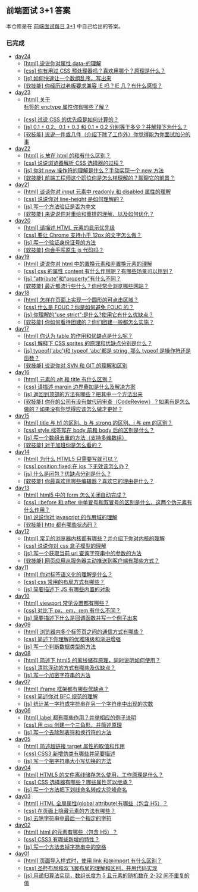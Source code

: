 ## 前端面试 3+1 答案

本仓库是在 [前端面试每日 3+1](https://github.com/haizlin/fe-interview) 中自己给出的答案。

### 已完成

- [day24](docs/day24/README.md)
  - [[html] 说说你对属性 data-的理解](docs/day24/README.md)
  - [[css] 你有用过 CSS 预处理器吗？喜欢用哪个？原理是什么？](docs/day24/README.md)
  - [[js] 如何快速让一个数组乱序，写出来](docs/day24/README.md)
  - [[软技能] 你经历过老板要求兼容 IE 吗？IE 几？有什么感悟？](docs/day24/README.md)
- [day23](docs/day23/README.md)
  - [[html] 关于<form>标签的 enctype 属性你有哪些了解？](docs/day23/README.md)
  - [[css] 说说 CSS 的优先级是如何计算的？](docs/day23/README.md)
  - [[js] 0.1 + 0.2、0.1 + 0.3 和 0.1 \* 0.2 分别等于多少？并解释下为什么？](docs/day23/README.md)
  - [[软技能] 说说一件或几件（介绍下除了工作外）你觉得能为你面试加分的事](docs/day23/README.md)
- [day22](docs/day22/README.md)
  - [[html] js 放在 html 的<body>和<head>有什么区别？](docs/day22/README.md)
  - [[css] 说说浏览器解析 CSS 选择器的过程？](docs/day22/README.md)
  - [[js] 你对 new 操作符的理解是什么？手动实现一个 new 方法](docs/day22/README.md)
  - [[软技能] 前端工程师这个职位你是怎么样理解的？聊聊它的前景？](docs/day22/README.md)
- [day21](docs/day21/README.md)
  - [[html] 谈谈你对 input 元素中 readonly 和 disabled 属性的理解](docs/day21/README.md)
  - [[css] 说说你对 line-height 是如何理解的？](docs/day21/README.md)
  - [[js] 写一个方法验证是否为中文](docs/day21/README.md)
  - [[软技能] 来说说你对重绘和重排的理解，以及如何优化？](docs/day21/README.md)
- [day20](docs/day20/README.md)
  - [[html] 请描述 HTML 元素的显示优先级](docs/day20/README.md)
  - [[css] 要让 Chrome 支持小于 12px 的文字怎么做？](docs/day20/README.md)
  - [[js] 写一个验证身份证号的方法](docs/day20/README.md)
  - [[软技能] 你会手写原生 js 代码吗？](docs/day20/README.md)
- [day19](docs/day19/README.md)
  - [[html] 说说你对 html 中的置换元素和非置换元素的理解](docs/day19/README.md)
  - [[css] css 的属性 content 有什么作用呢？有哪些场景可以用到？](docs/day19/README.md)
  - [[js] "attribute"和"property"有什么不同？](docs/day19/README.md)
  - [[软技能] 最近都流行些什么？你经常会浏览哪些网站？](docs/day19/README.md)
- [day18](docs/day18/README.md)
  - [[html] 怎样在页面上实现一个圆形的可点击区域？](docs/day18/README.md)
  - [[css] 什么是 FOUC？你是如何避免 FOUC 的？](docs/day18/README.md)
  - [[js] 你理解的"use strict";是什么?使用它有什么优缺点？](docs/day18/README.md)
  - [[软技能] 你如何看待团建的？你们团建一般都怎么实施？](docs/day18/README.md)
- [day17](docs/day17/README.md)
  - [[html] 你认为 table 的作用和优缺点是什么呢？](docs/day17/README.md)
  - [[css] 解释下 CSS sprites 的原理和优缺点分别是什么？](docs/day17/README.md)
  - [[js] typeof('abc')和 typeof 'abc'都是 string, 那么 typeof 是操作符还是函数？](docs/day17/README.md)
  - [[软技能] 说说你对 SVN 和 GIT 的理解和区别](docs/day17/README.md)
- [day16](docs/day16/README.md)
  - [[html] 元素的 alt 和 title 有什么区别？](docs/day16/README.md)
  - [[css] 请描述 margin 边界叠加是什么及解决方案](docs/day16/README.md)
  - [[js] 返回到顶部的方法有哪些？把其中一个方法出来](docs/day16/README.md)
  - [[软技能] 你在的公司有没有做代码审查（CodeReview）？如果有是怎么做的？如果没有你觉得应该怎么做才更好？](docs/day16/README.md)
- [day15](docs/day15/README.md)
  - [[html] title 与 h1 的区别、b 与 strong 的区别、i 与 em 的区别？](docs/day15/README.md)
  - [[css] style 标签写在 body 前和 body 后的区别是什么？](docs/day15/README.md)
  - [[js] 写一个数组去重的方法（支持多维数组）](docs/day15/README.md)
  - [[软技能] 对于加班你是怎么看的？](docs/day15/README.md)
- [day14](docs/day14/README.md)
  - [[html] 为什么 HTML5 只需要写<!DOCTYPE HTML>就可以？](docs/day14/README.md)
  - [[css] position:fixed;在 ios 下无效该怎么办？](docs/day14/README.md)
  - [[js] 什么是闭包？优缺点分别是什么？](docs/day14/README.md)
  - [[软技能] 你最喜欢用哪些编辑器？喜欢它的理由是什么？](docs/day14/README.md)
- [day13](docs/day13/README.md)
  - [[html] html5 中的 form 怎么关闭自动完成？](docs/day13/README.md)
  - [[css] ::before 和:after 中单冒号和双冒号的区别是什么，这两个伪元素有什么作用？](docs/day13/README.md)
  - [[js] 说说你对 javascript 的作用域的理解](docs/day13/README.md)
  - [[软技能] http 都有哪些状态码？](docs/day13/README.md)
- [day12](docs/day12/README.md)
  - [[html] 常见的浏览器内核都有哪些？并介绍下你对内核的理解](docs/day12/README.md)
  - [[css] 说说你对 css 盒子模型的理解](docs/day12/README.md)
  - [[js] 写一个获取当前 url 查询字符串中的参数的方法](docs/day12/README.md)
  - [[软技能] 网页应用从服务器主动推送到客户端有那些方式？](docs/day12/README.md)
- [day11](docs/day11/README.md)
  - [[html] 你对标签语义化的理解是什么？](docs/day11/README.md)
  - [[css] css 常用的布局方式有哪些？](docs/day11/README.md)
  - [[js] 简要描述下 JS 有哪些内置的对象](docs/day11/README.md)
- [day10](docs/day10/README.md)
  - [[html] viewport 常见设置都有哪些？](docs/day10/README.md)
  - [[css] 对比下 px、em、rem 有什么不同？](docs/day10/README.md)
  - [[js] 简要描述下什么是回调函数并写一个例子出来](docs/day10/README.md)
- [day09](docs/day09/README.md)
  - [[html] 浏览器内多个标签页之间的通信方式有哪些？](docs/day09/README.md)
  - [[css] 简述下你理解的优雅降级和渐进增强](docs/day09/README.md)
  - [[js] 写一个判断数据类型的方法](docs/day09/README.md)
- [day08](docs/day08/README.md)
  - [[html] 简述下 html5 的离线储存原理，同时说明如何使用？](docs/day08/README.md)
  - [[css] 清除浮动的方式有哪些及优缺点？](docs/day08/README.md)
  - [[js] 写一个加密字符串的方法](docs/day08/README.md)
- [day07](docs/day07/README.md)
  - [[html] iframe 框架都有哪些优缺点？](docs/day07/README.md)
  - [[css] 简述你对 BFC 规范的理解](docs/day07/README.md)
  - [[js] 统计某一字符或字符串在另一个字符串中出现的次数](docs/day07/README.md)
- [day06](docs/day06/README.md)
  - [[html] label 都有哪些作用？并举相应的例子说明](docs/day06/README.md)
  - [[css] 用 css 创建一个三角形，并简述原理](docs/day06/README.md)
  - [[js] 写一个去除制表符和换行符的方法](docs/day06/README.md)
- [day05](docs/day05/README.md)
  - [[html] 简述超链接 target 属性的取值和作用](docs/day05/README.md)
  - [[css] CSS3 新增伪类有哪些并简要描述](docs/day05/README.md)
  - [[js] 写一个把字符串大小写切换的方法](docs/day05/README.md)
- [day04](docs/day04/README.md)
  - [[html] HTML5 的文件离线储存怎么使用，工作原理是什么？](docs/day04/README.md)
  - [[css] CSS 选择器有哪些？哪些属性可以继承？](docs/day04/README.md)
  - [[js] 写一个方法把下划线命名转成大驼峰命名](docs/day04/README.md)
- [day03](docs/day03/README.md)
  - [[html] HTML 全局属性(global attribute)有哪些（包含 H5）？](docs/day03/README.md)
  - [[css] 在页面上隐藏元素的方法有哪些？](docs/day03/README.md)
  - [[js] 去除字符串中最后一个指定的字符](docs/day03/README.md)
- [day02](docs/day02/README.md)
  - [[html] html 的元素有哪些（包含 H5）？](docs/day02/README.md)
  - [[css] CSS3 有哪些新增的特性？](docs/day02/README.md)
  - [[js] 写一个方法去掉字符串中的空格](docs/day02/README.md)
- [day01](docs/day01/README.md)
  - [[html] 页面导入样式时，使用 link 和@import 有什么区别？](docs/day01/README.md)
  - [[css] 圣杯布局和双飞翼布局的理解和区别，并用代码实现](docs/day01/README.md)
  - [[js] 用递归算法实现，数组长度为 5 且元素的随机数在 2-32 间不重复的值](docs/day01/README.md)
